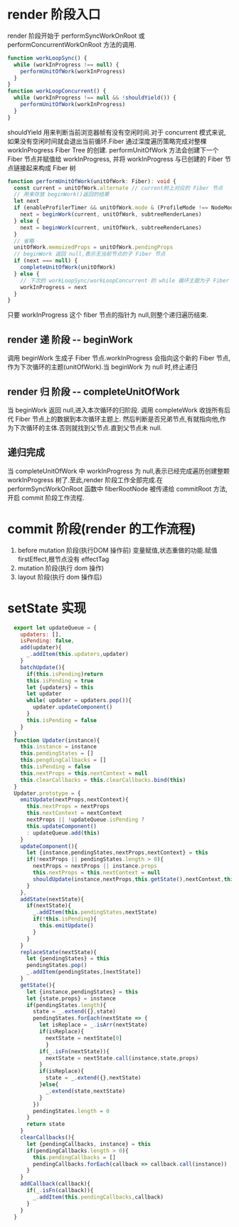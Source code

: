 
# render 阶段入口

render 阶段开始于 performSyncWorkOnRoot 或 performConcurrentWorkOnRoot 方法的调用.

```ts
function workLoopSync() {
  while (workInProgress !== null) {
    performUnitOfWork(workInProgress)
  }
}
function workLoopConcurrent() {
  while (workInProgress !== null && !shouldYield()) {
    performUnitOfWork(workInProgress)
  }
}
```

shouldYield 用来判断当前浏览器帧有没有空闲时间.对于 concurrent 模式来说,如果没有空闲时间就会退出当前循环.Fiber 通过深度遍历策略完成对整棵 workInProgress Fiber Tree 的创建.
performUnitOfWork 方法会创建下一个 Fiber 节点并赋值给 workInProgress,
并将 workInProgress 与已创建的 Fiber 节点链接起来构成 Fiber 树

```ts
function performUnitOfWork(unitOfWork: Fiber): void {
  const current = unitOfWork.alternate // current树上对应的 Fiber 节点
  // 用来存放 beginWork()返回的结果
  let next
  if (enableProfilerTimer && unitOfWork.mode & (ProfileMode !== NodeMode)) {
    next = beginWork(current, unitOfWork, subtreeRenderLanes)
  } else {
    next = beginWork(current, unitOfWork, subtreeRenderLanes)
  }
  // 省略
  unitOfWork.memoizedProps = unitOfWork.pendingProps
  // beginWork 返回 null,表示无当前节点的子 Fiber 节点
  if (next === null) {
    completeUnitOfWork(unitOfWork)
  } else {
    // 下次的 workLoopSync/workLoopConcurrent 的 while 循环主题为子 Fiber 节点
    workInProgress = next
  }
}
```

只要 workInProgress 这个 fiber 节点的指针为 null,则整个递归遍历结束.

## render 递 阶段 -- beginWork

调用 beginWork 生成子 Fiber 节点.workInProgress 会指向这个新的 Fiber 节点,作为下次循环的主题(unitOfWork).当 beginWork 为 null 时,终止递归

## render 归 阶段 -- completeUnitOfWork

当 beginWork 返回 null,进入本次循环的归阶段.
调用 completeWork 收拢所有后代 Fiber 节点上的数据到本次循环主题上.
然后判断是否兄弟节点,有就指向他,作为下次循环的主体.否则就找到父节点.直到父节点未 null.

## 递归完成

当 completeUnitOfWork 中 workInProgress 为 null,表示已经完成遍历创建整颗 workInProgress 树了.至此,render 阶段工作全部完成.在 performSyncWorkOnRoot 函数中 fiberRootNode 被传递给 commitRoot 方法,开启 commit 阶段工作流程.
# commit 阶段(render 的工作流程)
1. before mutation 阶段(执行DOM 操作前) 变量赋值,状态重做的功能.赋值 firstEffect,根节点没有 effectTag
2. mutation 阶段(执行 dom 操作)
3. layout 阶段(执行 dom 操作后)




# setState 实现

```js
  export let updateQueue = {
    updaters: [],
    isPending: false,
    add(updater){
      _.addItem(this.updaters,updater)
    }
    batchUpdate(){
      if(this.isPending)return
      this.isPending = true
      let {updaters} = this
      let updater
      while( updater = updaters.pop()){
        updater.updateComponent()
      }
      this.isPending = false
    }
  }
  function Updater(instance){
    this.instance = instance
    this.pendingStates = []
    this.pengdingCallbacks = []
    this.isPending = false
    this.nextProps = this.nextContext = null
    this.clearCallbacks = this.clearCallbacks.bind(this)
  }
  Updater.prototype = {
    emitUpdate(nextProps,nextContext){
      this.nextProps = nextProps
      this.nextContext = nextContext
      nextProps || !updateQueue.isPending ?
      this.updateComponent()
      : updateQueue.add(this)
    }
    updateComponent(){
      let {instance,pendingStates,nextProps,nextContext} = this
      if(!nextProps || pendingStates.length > 0){
        nextProps = nextProps || instance.props
        this.nextProps = this.nextContext = null
        shouldUpdate(instance,nextProps,this.getState(),nextContext,this.clearCallbacks)
      }
    },
    addState(nextState){
      if(nextState){
        _.addItem(this.pendingStates,nextState)
        if(!this.isPending){
          this.emitUpdate()
        }
      }
    }
    replaceState(nextState){
      let {pendingStates} = this
      pendingStates.pop()
      _.addItem(pendingStates,[nextState])
    }
    getState(){
      let {instance,pendingStates} = this
      let {state,props} = instance
      if(pendingStates.length){
        state = _.extend({},state)
        pendingStates.forEach(nextState => {
          let isReplace = _.isArr(nextState)
          if(isReplace){
            nextState = nextState[0]
            }
          if(_.isFn(nextState)){
            nextState = nextState.call(instance,state,props)
          }
          if(isReplace){
            state = _.extend({},nextState)
          }else{
            _.extend(state,nextState)
          }
        })
        pendingStates.length = 0
      }
      return state
    }
    clearCallbacks(){
      let {pendingCallbacks, instance} = this
      if(pendingCallbacks.length > 0){
        this.pendingCallbacks = []
        pendingCallbacks.forEach(callback => callback.call(instance))
      }
    }
    addCallback(callback){
      if(_.isFn(callback)){
        _.addItem(this.pendingCallbacks,callback)
      }
    }
  }
```
